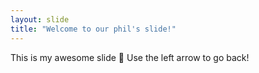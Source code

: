 ```yaml
---
layout: slide
title: "Welcome to our phil's slide!"
---
```

This is my awesome slide :tada:
Use the left arrow to go back!
